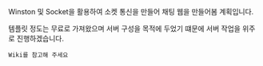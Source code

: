 Winston 및 Socket을 활용하여 소켓 통신을 만들어 채팅 웹을 만들어봄 계획입니다.


템플릿 정도는 무료로 가져왔으며 서버 구성을 목적에 두었기 떄문에 서버 작업을 위주로 진행하겠습니다.

`Wiki를 참고해 주세요`
